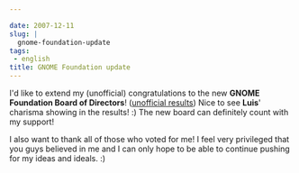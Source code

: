 ```yaml
---

date: 2007-12-11
slug: |
  gnome-foundation-update
tags:
 - english
title: GNOME Foundation update
---
```


I'd like to extend my (unofficial) congratulations to the new **GNOME
Foundation Board of Directors**! ([unofficial
results](http://foundation.gnome.org/vote/results.php?election_id=5))
Nice to see **Luis**\' charisma showing in the results! :) The new board
can definitely count with my support!

I also want to thank all of those who voted for me! I feel very
privileged that you guys believed in me and I can only hope to be able
to continue pushing for my ideas and ideals. :)

